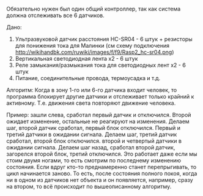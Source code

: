 Обязательно нужен был один общий контроллер, так как система должна отслеживать все 6 датчиков.

Дано:
1. Ультразвуковой датчик расстояния HC-SR04 - 6 штук + резисторы для понижения тока для Малинки 
(см схему подключения http://wikihandbk.com/ruwiki/images/f/f9/Rasp2_hc-sr04.png)
2. Вертикальная светодиодная лента х2 - 6 штук
3. Реле замыкания/размыкания тока для светодиодных лент х2 - 6 штук
4. Питание, соединительные провода, термоусадка и т.д.

Алгоритм:
Когда в зону 1-го или 6-го датчика входит человек, то программа блокирует другие датчики и
 отслеживает только крайний к активному. Т.е. движения света повторяют движение человека.
 
Пример: зашли слева, сработал первый датчик и отключился. Второй ожидает изменение, остальные не реагируют на изменения.
Делаем шаг, второй датчик сработал, первый блок отключился. Первый и третий датчики в ожидании сигнала.
Делаем шаг, третий датчик сработал, второй блок отключился. второй и четвертый датчики в ожидании сигнала.
Делаем шаг назад, сработал второй датчик, загорелся второй блок, третий отключился.
Это работает даже если мы стоим двумя ногами, то есть смотрим по последнему изменению состояния.
 Если вдруг кто-то преднамеренно станет перепрыгивать, то цикл начинается заново. То есть, после
  состояния полного покоя, когда ни в одном из датчиков нет объекта и он появляется, например, сразу на втором,
то всё происходит по вышеописанному алгоритму.